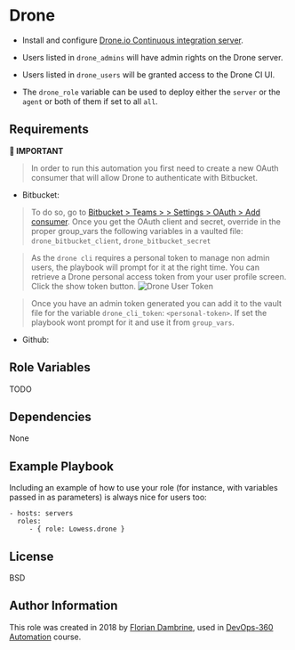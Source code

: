 Drone
=========

* Install and configure [Drone.io Continuous integration server](http://docs.drone.io/).

* Users listed in `drone_admins` will have admin rights on the Drone server.

* Users listed in `drone_users` will be granted access to the Drone CI UI.

* The `drone_role` variable can be used to deploy either the `server` or the `agent` or both of them if set to all `all`.


Requirements
------------

**:wave: IMPORTANT**

> In order to run this automation you first need to create a new OAuth consumer that will allow Drone to authenticate with Bitbucket.

* Bitbucket:

> To do so, go to [Bitbucket > Teams > <TeamName> > Settings > OAuth > Add consumer](https://bitbucket.org/account/user/). Once you get the OAuth client and secret, override in the proper group_vars the following variables in a vaulted file: `drone_bitbucket_client`, `drone_bitbucket_secret`

> As the `drone cli` requires a personal token to manage non admin users, the playbook will prompt for it at the right time. You can retrieve a Drone personal access token from your user profile screen. Click the show token button.
![Drone User Token](http://docs.drone.io/images/drone_user_token.png)

> Once you have an admin token generated you can add it to the vault file for the variable `drone_cli_token`: `<personal-token>`. If set the playbook wont prompt for it and use it from `group_vars`.

* Github:


Role Variables
--------------

TODO

Dependencies
------------

None

Example Playbook
----------------

Including an example of how to use your role (for instance, with variables passed in as parameters) is always nice for users too:

    - hosts: servers
      roles:
         - { role: Lowess.drone }

License
-------

BSD

Author Information
------------------

This role was created in 2018 by [Florian Dambrine](http://floriandambrine.com/), used in [DevOps-360 Automation](http://slides.com/floriandambrine/devops360) course.
